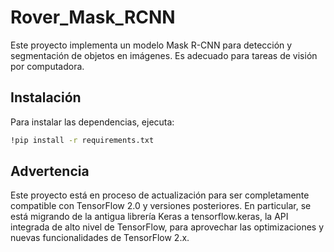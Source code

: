 # Rover_Mask_RCNN

Este proyecto implementa un modelo Mask R-CNN para detección y segmentación de objetos en imágenes. Es adecuado para tareas de visión por computadora.

## Instalación

Para instalar las dependencias, ejecuta:

```bash
!pip install -r requirements.txt
```

## Advertencia

Este proyecto está en proceso de actualización para ser completamente compatible con TensorFlow 2.0 y versiones posteriores. En particular, se está migrando de la antigua librería Keras a tensorflow.keras, la API integrada de alto nivel de TensorFlow, para aprovechar las optimizaciones y nuevas funcionalidades de TensorFlow 2.x.
